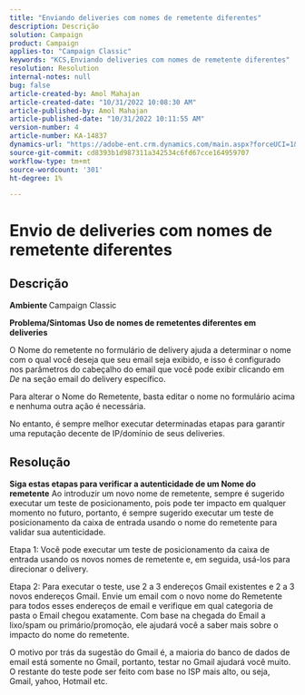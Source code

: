```yaml
---
title: "Enviando deliveries com nomes de remetente diferentes"
description: Descrição
solution: Campaign
product: Campaign
applies-to: "Campaign Classic"
keywords: "KCS,Enviando deliveries com nomes de remetente diferentes"
resolution: Resolution
internal-notes: null
bug: false
article-created-by: Amol Mahajan
article-created-date: "10/31/2022 10:08:30 AM"
article-published-by: Amol Mahajan
article-published-date: "10/31/2022 10:11:55 AM"
version-number: 4
article-number: KA-14837
dynamics-url: "https://adobe-ent.crm.dynamics.com/main.aspx?forceUCI=1&pagetype=entityrecord&etn=knowledgearticle&id=fddd9bf4-0359-ed11-9561-6045bd006079"
source-git-commit: cd8393b1d987311a342534c6fd67cce164959707
workflow-type: tm+mt
source-wordcount: '301'
ht-degree: 1%

---
```


# Envio de deliveries com nomes de remetente diferentes

## Descrição

<b>Ambiente</b><b> </b>
Campaign Classic


<b>Problema/Sintomas</b>
<b>Uso de nomes de remetentes diferentes em deliveries</b>

O Nome do remetente no formulário de delivery ajuda a determinar o nome com o qual você deseja que seu email seja exibido, e isso é configurado nos parâmetros do cabeçalho do email que você pode exibir clicando em *De* na seção email do delivery específico.

Para alterar o Nome do Remetente, basta editar o nome no formulário acima e nenhuma outra ação é necessária.

No entanto, é sempre melhor executar determinadas etapas para garantir uma reputação decente de IP/domínio de seus deliveries.






## Resolução

<b>Siga estas etapas para verificar a autenticidade de um Nome do remetente</b>
Ao introduzir um novo nome de remetente, sempre é sugerido executar um teste de posicionamento, pois pode ter impacto em qualquer momento no futuro, portanto, é sempre sugerido executar um teste de posicionamento da caixa de entrada usando o nome do remetente para validar sua autenticidade.

Etapa 1: Você pode executar um teste de posicionamento da caixa de entrada usando os novos nomes de remetente e, em seguida, usá-los para direcionar o delivery.

Etapa 2: Para executar o teste, use 2 a 3 endereços Gmail existentes e 2 a 3 novos endereços Gmail. Envie um email com o novo nome do Remetente para todos esses endereços de email e verifique em qual categoria de pasta o Email chegou exatamente. Com base na chegada do Email a lixo/spam ou primário/promoção, ele ajudará você a saber mais sobre o impacto do nome do remetente.

O motivo por trás da sugestão do Gmail é, a maioria do banco de dados de email está somente no Gmail, portanto, testar no Gmail ajudará você muito. O restante do teste pode ser feito com base no ISP mais alto, ou seja, Gmail, yahoo, Hotmail etc.
